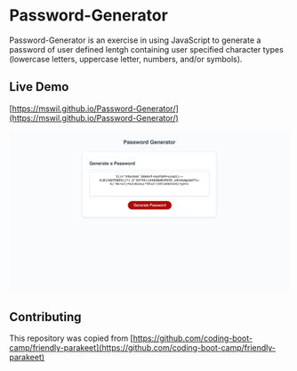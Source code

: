 # Password-Generator
Password-Generator is an exercise in using JavaScript to generate a password of user defined lentgh containing user specified character types (lowercase letters, uppercase letter, numbers, and/or symbols).

## Live Demo
[https://mswil.github.io/Password-Generator/](https://mswil.github.io/Password-Generator/)

![Landing Page Example](/Password-Generator-Landing-Page.png)

## Contributing
This repository was copied from [https://github.com/coding-boot-camp/friendly-parakeet](https://github.com/coding-boot-camp/friendly-parakeet)
